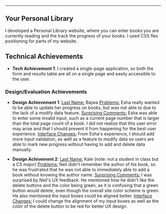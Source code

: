 
---

## Your Personal Library

I developed a Personal Library website, where you can enter books you are currently reading and the track the progress of your books. I used CSS flex positioning for parts of my website. 

## Technical Achievements
- **Tech Achievement 1**: I created a single-page application, so both the form and results table are all on a single page and easily accessible to the user. 

### Design/Evaluation Achievements
- **Design Achievement 1**:
    <u>Last Name:</u> Bajwa
    <u>Problems:</u> Esha really wanted to be able to update her progress on books, but was not able to due to the lack of a modify data feature. 
    <u>Surprising Comments:</u> Esha was able to enter some invalid input, such as a current page number that is larger than the total page count of a book. I did not realize that this user error may arise and that I should prevent it from happening for the best user experience. 
    <u>Interface Changes:</u> From Esha's experience, I should add more input validation, as well as a feature to modify data so users are able to mark new progress without having to add and delete data manually.

- **Design Achivement 2**:
    <u>Last Name:</u> Kale (note: not a student in class but a CS major)
    <u>Problems:</u> Neil didn't remember the author of his book, so he was frustrated that he was not able to immediately able to add a book without knowing the author name. 
    <u>Surprising Comments:</u> I was surprised by Neil's UX feedback. He mentioned how he didn't like the delete buttons and the color being green, as it is confusing that a green button would delete, even though the overall site color scheme is green. He also mentioned the input boxes could be aligned better. 
    <u>Interface Changes:</u> I could change the alignment of my input boxes as well as the color of the delete button to be red for better UX design. 
